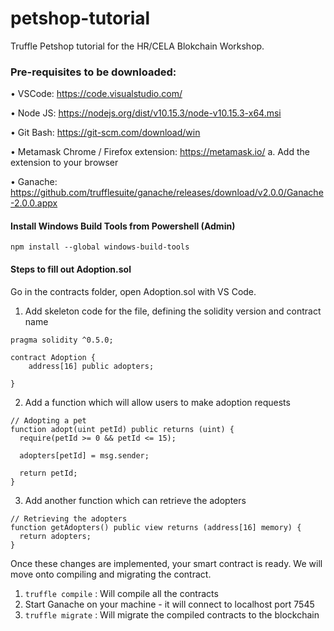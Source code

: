 # petshop-tutorial
Truffle Petshop tutorial for the HR/CELA Blokchain Workshop.

### Pre-requisites to be downloaded:
•	VSCode: https://code.visualstudio.com/

•	Node JS: https://nodejs.org/dist/v10.15.3/node-v10.15.3-x64.msi 

•	Git Bash: https://git-scm.com/download/win 

•	Metamask Chrome / Firefox extension: https://metamask.io/ 
  a.	Add the extension to your browser

•	Ganache: https://github.com/trufflesuite/ganache/releases/download/v2.0.0/Ganache-2.0.0.appx

#### Install Windows Build Tools from Powershell (Admin) ####
```npm install --global windows-build-tools```



#### Steps to fill out Adoption.sol
Go in the contracts folder, open Adoption.sol with VS Code.

1) Add skeleton code for the file, defining the solidity version and contract name
```
pragma solidity ^0.5.0;

contract Adoption {
    address[16] public adopters;

}
```

2) Add a function which will allow users to make adoption requests
```
// Adopting a pet
function adopt(uint petId) public returns (uint) {
  require(petId >= 0 && petId <= 15);

  adopters[petId] = msg.sender;

  return petId;
}
```

3) Add another function which can retrieve the adopters
```
// Retrieving the adopters
function getAdopters() public view returns (address[16] memory) {
  return adopters;
}
```


Once these changes are implemented, your smart contract is ready. We will move onto compiling and migrating the contract.

1) ``` truffle compile ``` : Will compile all the contracts
2) Start Ganache on your machine - it will connect to localhost port 7545
3) ``` truffle migrate ``` : Will migrate the compiled contracts to the blockchain
